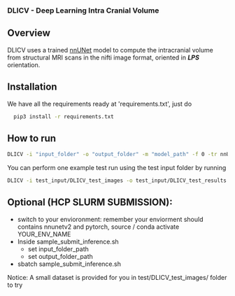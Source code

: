 ### DLICV - Deep Learning Intra Cranial Volume

## Overview

DLICV uses a trained [nnUNet](https://github.com/MIC-DKFZ/nnUNet/tree/nnunetv1) model to compute the intracranial volume from structural MRI scans in the nifti image format, oriented in _**LPS**_ orientation.

## Installation

We have all the requirements ready at 'requirements.txt', just do
```bash
  pip3 install -r requirements.txt
```

## How to run
```bash
DLICV -i "input_folder" -o "output_folder" -m "model_path" -f 0 -tr nnUNetTrainer -c 3d_fullres -p nnUNetPlans -d "id" -device cuda/cpu/mps
```

You can perform one example test run using the test input folder by running
```bash
DLICV -i test_input/DLICV_test_images -o test_input/DLICV_test_results -m nnunet_results -f 0 -tr nnUNetTrainer -c 3d_fullres -p nnUNetPlans -d 901 -device cuda
```

## Optional (HCP SLURM SUBMISSION):
  - switch to your envioronment: remember your enviorment should contains nnunetv2 and pytorch, source / conda activate YOUR_ENV_NAME
  - Inside sample_submit_inference.sh
      - set input_folder_path
      - set output_folder_path
  - sbatch sample_submit_inference.sh

Notice: A small dataset is provided for you in test/DLICV_test_images/ folder to try
